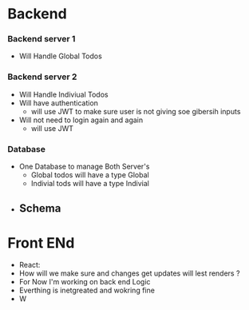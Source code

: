 # Backend

### Backend server 1

- Will Handle Global Todos

### Backend server 2

- Will Handle Indiviual Todos
- Will have authentication
  - will use JWT to make sure user is not giving soe gibersih inputs
- Will not need to login again and again
  - will use JWT

### Database

- One Database to manage Both Server's
  - Global todos will have a type Global
  - Indivial tods will have a type Indivial
- Schema
  -

# Front ENd

- React:
- How will we make sure and changes get updates will lest renders ?
- For Now I'm working on back end Logic
- Everthing is inetgreated and wokring fine
- W
